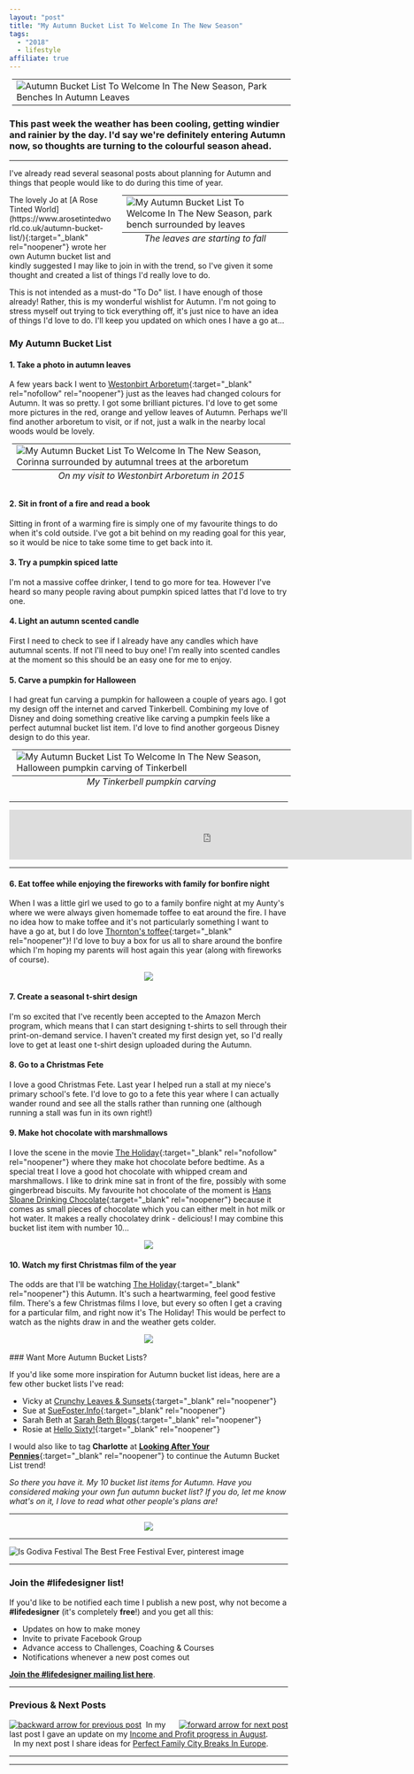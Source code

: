 ```yaml
---
layout: "post"
title: "My Autumn Bucket List To Welcome In The New Season"
tags:
  - "2018"
  - lifestyle
affiliate: true
---
```

<center>
<table class="image" style="margin: 5px 5px 5px 5px; float: none;">
<tr><td><img src="/i/2018/lifestyle/autumn-bucket-list-1.png" alt="Autumn Bucket List To Welcome In The New Season, Park Benches In Autumn Leaves"></td></tr>
</table>
</center>

### This past week the weather has been cooling, getting windier and rainier by the day. I'd say we're definitely entering Autumn now, so thoughts are turning to the colourful season ahead.

***

I've already read several seasonal posts about planning for Autumn and things that people would like to do during this time of year.
<center>
<table class="image" style="width: 300px; margin: 0px 0px 5px 15px; float: right;">
<caption align="bottom" style="text-align: center"><i>The leaves are starting to fall</i></caption>
<tr><td><img src="/i/2018/lifestyle/autumn-bucket-list-2.jpg" alt="My Autumn Bucket List To Welcome In The New Season, park bench surrounded by leaves"></td></tr>
</table>
</center>
The lovely Jo at [A Rose Tinted World](https://www.arosetintedworld.co.uk/autumn-bucket-list/){:target="_blank" rel="noopener"} wrote her own Autumn bucket list and kindly suggested I may like to join in with the trend, so I've given it some thought and created a list of things I'd really love to do. 

This is not intended as a must-do "To Do" list. I have enough of those already! Rather, this is my wonderful wishlist for Autumn. I'm not going to stress myself out trying to tick everything off, it's just nice to have an idea of things I'd love to do. I'll keep you updated on which ones I have a go at...


### My Autumn Bucket List

#### 1. Take a photo in autumn leaves
A few years back I went to [Westonbirt Arboretum](https://www.forestry.gov.uk/forestry/infd-8j9ce8){:target="_blank" rel="nofollow" rel="noopener"} just as the leaves had changed colours for Autumn. It was so pretty. I got some brilliant pictures. I'd love to get some more pictures in the red, orange and yellow leaves of Autumn. Perhaps we'll find another arboretum to visit, or if not, just a walk in the nearby local woods would be lovely.
<center>
<table class="image" style="margin: 5px 5px 5px 5px; float: none;">
<caption align="bottom" style="text-align: center"><i>On my visit to Westonbirt Arboretum in 2015</i></caption>
<tr><td><img src="/i/2018/lifestyle/autumn-bucket-list-3.jpg" alt="My Autumn Bucket List To Welcome In The New Season, Corinna surrounded by autumnal trees at the arboretum"></td></tr>
</table>
</center>


#### 2. Sit in front of a fire and read a book
Sitting in front of a warming fire is simply one of my favourite things to do when it's cold outside. I've got a bit behind on my reading goal for this year, so it would be nice to take some time to get back into it.

#### 3. Try a pumpkin spiced latte
I'm not a massive coffee drinker, I tend to go more for tea. However I've heard so many people raving about pumpkin spiced lattes that I'd love to try one.

#### 4. Light an autumn scented candle
First I need to check to see if I already have any candles which have autumnal scents. If not I'll need to buy one! I'm really into scented candles at the moment so this should be an easy one for me to enjoy.

#### 5. Carve a pumpkin for Halloween
I had great fun carving a pumpkin for halloween a couple of years ago. I got my design off the internet and carved Tinkerbell. Combining my love of Disney and doing something creative like carving a pumpkin feels like a perfect autumnal bucket list item. I'd love to find another gorgeous Disney design to do this year.
<center>
<table class="image" style="margin: 5px 5px 5px 5px; float: none;">
<caption align="bottom" style="text-align: center"><i>My Tinkerbell pumpkin carving</i></caption>
<tr><td><img src="/i/2018/lifestyle/autumn-bucket-list-4.jpg" alt="My Autumn Bucket List To Welcome In The New Season, Halloween pumpkin carving of Tinkerbell"></td></tr>
</table>
</center>

***

<!-- START ADVERTISER: DLP Christmas -->
<center>
<iframe src="https://impgb.tradedoubler.com/imp?type(iframe)g(22921938)a(3052184)" width="728" height="90" frameborder="0" border="0" marginwidth="0" marginheight="0" scrolling="no"></iframe>
</center>
<!-- END ADVERTISER: DLP Christmas -->

*** 

#### 6. Eat toffee while enjoying the fireworks with family for bonfire night
When I was a little girl we used to go to a family bonfire night at my Aunty's where we were always given homemade toffee to eat around the fire. I have no idea how to make toffee and it's not particularly something I want to have a go at, but I do love [Thornton's toffee](https://amzn.to/2OIsIUc){:target="_blank" rel="noopener"}! I'd love to buy a box for us all to share around the bonfire which I'm hoping my parents will host again this year (along with fireworks of course).
<center>
<a target="_blank"  href="https://www.amazon.co.uk/gp/product/B00P901CLC/ref=as_li_tl?ie=UTF8&camp=1634&creative=6738&creativeASIN=B00P901CLC&linkCode=as2&tag=ild0b-21&linkId=7240c7da4dc83c7b39aedeb72c920473"><img border="0" src="//ws-eu.amazon-adsystem.com/widgets/q?_encoding=UTF8&MarketPlace=GB&ASIN=B00P901CLC&ServiceVersion=20070822&ID=AsinImage&WS=1&Format=_SL250_&tag=ild0b-21" ></a><img src="//ir-uk.amazon-adsystem.com/e/ir?t=ild0b-21&l=am2&o=2&a=B00P901CLC" width="1" height="1" border="0" alt="" style="border:none !important; margin:0px !important;" />
</center>

#### 7. Create a seasonal t-shirt design
I'm so excited that I've recently been accepted to the Amazon Merch program, which means that I can start designing t-shirts to sell through their print-on-demand service. I haven't created my first design yet, so I'd really love to get at least one t-shirt design uploaded during the Autumn.

#### 8. Go to a Christmas Fete
I love a good Christmas Fete. Last year I helped run a stall at my niece's primary school's fete. I'd love to go to a fete this year where I can actually wander round and see all the stalls rather than running one (although running a stall was fun in its own right!)

#### 9. Make hot chocolate with marshmallows
I love the scene in the movie [The Holiday](https://www.imdb.com/title/tt0457939/){:target="_blank" rel="nofollow" rel="noopener"} where they make hot chocolate before bedtime. As a special treat I love a good hot chocolate with whipped cream and marshmallows. I like to drink mine sat in front of the fire, possibly with some gingerbread biscuits. My favourite hot chocolate of the moment is [Hans Sloane Drinking Chocolate](https://amzn.to/2zoeYst){:target="_blank" rel="noopener"} because it comes as small pieces of chocolate which you can either melt in hot milk or hot water. It makes a really chocolatey drink - delicious!  I may combine this bucket list item with number 10...
<center>
<a target="_blank"  href="https://www.amazon.co.uk/gp/product/B00MXY19XS/ref=as_li_tl?ie=UTF8&camp=1634&creative=6738&creativeASIN=B00MXY19XS&linkCode=as2&tag=ild0b-21&linkId=d89d6445f3a5eff9f5d945b5c1471ed6"><img border="0" src="//ws-eu.amazon-adsystem.com/widgets/q?_encoding=UTF8&MarketPlace=GB&ASIN=B00MXY19XS&ServiceVersion=20070822&ID=AsinImage&WS=1&Format=_SL250_&tag=ild0b-21" ></a><img src="//ir-uk.amazon-adsystem.com/e/ir?t=ild0b-21&l=am2&o=2&a=B00MXY19XS" width="1" height="1" border="0" alt="" style="border:none !important; margin:0px !important;" />
</center>

#### 10. Watch my first Christmas film of the year
The odds are that I'll be watching [The Holiday](https://amzn.to/2NyM0iu){:target="_blank" rel="noopener"} this Autumn. It's such a heartwarming, feel good festive film. There's a few Christmas films I love, but every so often I get a craving for a particular film, and right now it's The Holiday! This would be perfect to watch as the nights draw in and the weather gets colder.
<center>
<a target="_blank"  href="https://www.amazon.co.uk/gp/product/B00IK7H6R0/ref=as_li_tl?ie=UTF8&camp=1634&creative=6738&creativeASIN=B00IK7H6R0&linkCode=as2&tag=ild0b-21&linkId=f71760a000aaf3da21bd468d1b0f353d"><img border="0" src="//ws-eu.amazon-adsystem.com/widgets/q?_encoding=UTF8&MarketPlace=GB&ASIN=B00IK7H6R0&ServiceVersion=20070822&ID=AsinImage&WS=1&Format=_SL250_&tag=ild0b-21" ></a><img src="//ir-uk.amazon-adsystem.com/e/ir?t=ild0b-21&l=am2&o=2&a=B00IK7H6R0" width="1" height="1" border="0" alt="" style="border:none !important; margin:0px !important;" />
</center>

<br>
### Want More Autumn Bucket Lists?

If you'd like some more inspiration for Autumn bucket list ideas, here are a few other bucket lists I've read:

- Vicky at [Crunchy Leaves & Sunsets](https://www.crunchyleavesandsunsets.co.uk/autumn-bucket-list/){:target="_blank" rel="noopener"}
- Sue at [SueFoster.Info](https://suefoster.info/autumn-bucket-list){:target="_blank" rel="noopener"}
- Sarah Beth at [Sarah Beth Blogs](https://sarahbethblogs.co.uk/our-autumn-bucket-list/){:target="_blank" rel="noopener"}
- Rosie at [Hello Sixty!](http://www.hellosixty.com/my-autumn-bucket-list/){:target="_blank" rel="noopener"}

I would also like to tag **Charlotte** at [**Looking After Your Pennies**](https://lookingafteryourpennies.com/){:target="_blank" rel="noopener"} to continue the Autumn Bucket List trend!


*So there you have it. My 10 bucket list items for Autumn. Have you considered making your own fun autumn bucket list? If you do, let me know what's on it, I love to read what other people's plans are!*

***

<!-- START ADVERTISER: Travelzoo from awin.com -->
<center>
<a href="https://www.awin1.com/cread.php?s=1009233&v=5833&q=315801&r=452089">
    <img src="https://www.awin1.com/cshow.php?s=1009233&v=5833&q=315801&r=452089" border="0">
</a>
</center>

<!-- END ADVERTISER: Travelzoo from awin.com -->

***

![Is Godiva Festival The Best Free Festival Ever, pinterest image](/i/2018/lifestyle/autumn-bucket-list-pin.png)

***

### Join the #lifedesigner list!

If you'd like to be notified each time I publish a new post, why not become a <b>#lifedesigner</b> (it's completely <b>free</b>!) and you get all this:

- Updates on how to make money
- Invite to private Facebook Group
- Advance access to Challenges, Coaching & Courses
- Notifications whenever a new post comes out

[**Join the #lifedesigner mailing list here**](/signup/signup_page).

***

### Previous & Next Posts

<a href="/posts/august-2018-income-report.html" style="float: left"><img src='/i/backward.png' alt='backward arrow for previous post' /></a> &nbsp;
<a href="/posts/perfect-family-city-breaks-in-europe-this-autumn.html" style="float: right"><img src='/i/forward.png' alt='forward arrow for next post' /></a>
In my last post I gave an update on my [Income and Profit progress in August](/posts/august-2018-income-report.html).<br>
&nbsp;&nbsp;In my next post I share ideas for
[Perfect Family City Breaks In Europe](/posts/perfect-family-city-breaks-in-europe-this-autumn.html).
<br>

***

<!-- START ADVERTISER: Disneyland Paris -->
<center>
<script type="text/javascript" src="https://impgb.tradedoubler.com/imp?g(23203196)a(3052184)" charset="ISO-8859-1"></script>
</center>
<!-- END ADVERTISER: Disneyland Paris -->

***


